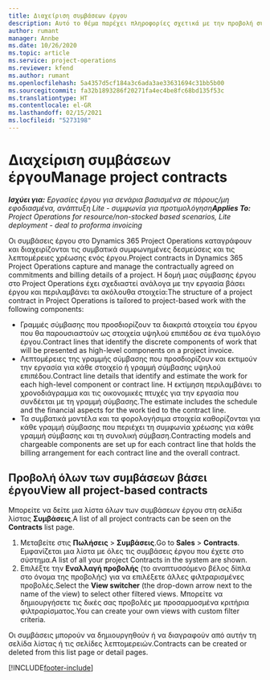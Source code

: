```yaml
---
title: Διαχείριση συμβάσεων έργου
description: Αυτό το θέμα παρέχει πληροφορίες σχετικά με την προβολή συμβάσεων βάσει έργου.
author: rumant
manager: Annbe
ms.date: 10/26/2020
ms.topic: article
ms.service: project-operations
ms.reviewer: kfend
ms.author: rumant
ms.openlocfilehash: 5a4357d5cf184a3c6ada3ae33631694c31bb5b00
ms.sourcegitcommit: fa32b1893286f20271fa4ec4be8fc68bd135f53c
ms.translationtype: HT
ms.contentlocale: el-GR
ms.lasthandoff: 02/15/2021
ms.locfileid: "5273198"
---
```

# <a name="manage-project-contracts"></a><span data-ttu-id="6b28a-103">Διαχείριση συμβάσεων έργου</span><span class="sxs-lookup"><span data-stu-id="6b28a-103">Manage project contracts</span></span>

<span data-ttu-id="6b28a-104">_**Ισχύει για:** Εργασίες έργου για σενάρια βασισμένα σε πόρους/μη εφοδιασμένα, ανάπτυξη Lite - συμφωνία για προτιμολόγηση_</span><span class="sxs-lookup"><span data-stu-id="6b28a-104">_**Applies To:** Project Operations for resource/non-stocked based scenarios, Lite deployment - deal to proforma invoicing_</span></span>

<span data-ttu-id="6b28a-105">Οι συμβάσεις έργου στο Dynamics 365 Project Operations καταγράφουν και διαχειρίζονται τις συμβατικά συμφωνημένες δεσμεύσεις και τις λεπτομέρειες χρέωσης ενός έργου.</span><span class="sxs-lookup"><span data-stu-id="6b28a-105">Project contracts in Dynamics 365 Project Operations capture and manage the contractually agreed on commitments and billing details of a project.</span></span> <span data-ttu-id="6b28a-106">Η δομή μιας σύμβασης έργου στο Project Operations έχει σχεδιαστεί ανάλογα με την εργασία βάσει έργου και περιλαμβάνει τα ακόλουθα στοιχεία:</span><span class="sxs-lookup"><span data-stu-id="6b28a-106">The structure of a project contract in Project Operations is tailored to project-based work with the following components:</span></span>

- <span data-ttu-id="6b28a-107">Γραμμές σύμβασης που προσδιορίζουν τα διακριτά στοιχεία του έργου που θα παρουσιαστούν ως στοιχεία υψηλού επιπέδου σε ένα τιμολόγιο έργου.</span><span class="sxs-lookup"><span data-stu-id="6b28a-107">Contract lines that identify the discrete components of work that will be presented as high-level components on a project invoice.</span></span>
- <span data-ttu-id="6b28a-108">Λεπτομέρειες της γραμμής σύμβασης που προσδιορίζουν και εκτιμούν την εργασία για κάθε στοιχείο ή γραμμή σύμβασης υψηλού επιπέδου.</span><span class="sxs-lookup"><span data-stu-id="6b28a-108">Contract line details that identify and estimate the work for each high-level component or contract line.</span></span> <span data-ttu-id="6b28a-109">Η εκτίμηση περιλαμβάνει το χρονοδιάγραμμα και τις οικονομικές πτυχές για την εργασία που συνδέεται με τη γραμμή σύμβασης.</span><span class="sxs-lookup"><span data-stu-id="6b28a-109">The estimate includes the schedule and the financial aspects for the work tied to the contract line.</span></span>
- <span data-ttu-id="6b28a-110">Τα συμβατικά μοντέλα και τα φορολογήσιμα στοιχεία καθορίζονται για κάθε γραμμή σύμβασης που περιέχει τη συμφωνία χρέωσης για κάθε γραμμή σύμβασης και τη συνολική σύμβαση.</span><span class="sxs-lookup"><span data-stu-id="6b28a-110">Contracting models and chargeable components are set up for each contract line that holds the billing arrangement for each contract line and the overall contract.</span></span>

## <a name="view-all-project-based-contracts"></a><span data-ttu-id="6b28a-111">Προβολή όλων των συμβάσεων βάσει έργου</span><span class="sxs-lookup"><span data-stu-id="6b28a-111">View all project-based contracts</span></span>

<span data-ttu-id="6b28a-112">Μπορείτε να δείτε μια λίστα όλων των συμβάσεων έργου στη σελίδα λίστας **Συμβάσεις**.</span><span class="sxs-lookup"><span data-stu-id="6b28a-112">A list of all project contracts can be seen on the **Contracts** list page.</span></span> 

1. <span data-ttu-id="6b28a-113">Μεταβείτε στις **Πωλήσεις** > **Συμβάσεις**.</span><span class="sxs-lookup"><span data-stu-id="6b28a-113">Go to **Sales** > **Contracts**.</span></span> <span data-ttu-id="6b28a-114">Εμφανίζεται μια λίστα με όλες τις συμβάσεις έργου που έχετε στο σύστημα.</span><span class="sxs-lookup"><span data-stu-id="6b28a-114">A list of all your project Contracts in the system are shown.</span></span> 
2. <span data-ttu-id="6b28a-115">Επιλέξτε την **Εναλλαγή προβολής** (το αναπτυσσόμενο βέλος δίπλα στο όνομα της προβολής) για να επιλέξετε άλλες φιλτραρισμένες προβολές.</span><span class="sxs-lookup"><span data-stu-id="6b28a-115">Select the **View switcher** (the drop-down arrow next to the name of the view) to select other filtered views.</span></span> <span data-ttu-id="6b28a-116">Μπορείτε να δημιουργήσετε τις δικές σας προβολές με προσαρμοσμένα κριτήρια φιλτραρίσματος.</span><span class="sxs-lookup"><span data-stu-id="6b28a-116">You can create your own views with custom filter criteria.</span></span>

<span data-ttu-id="6b28a-117">Οι συμβάσεις μπορούν να δημιουργηθούν ή να διαγραφούν από αυτήν τη σελίδα λίστας ή τις σελίδες λεπτομερειών.</span><span class="sxs-lookup"><span data-stu-id="6b28a-117">Contracts can be created or deleted from this list page or detail pages.</span></span>


[!INCLUDE[footer-include](../../includes/footer-banner.md)]